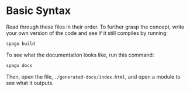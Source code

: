 # Basic Syntax

Read through these files in their order. To further grasp the concept, write your own version of the code and see if it still compiles by running:
```bash
spago build
```

To see what the documentation looks like, run this command:
```bash
spago docs
```
Then, open the file, `./generated-docs/index.html`, and open a module to see what it outputs.
